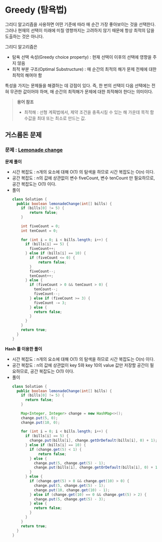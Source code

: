 # Greedy (탐욕법)

그리디 알고리즘을 사용하면 어떤 기준에 따라 매 순간 가장 좋아보이는 것을 선택한다.
그러나 현재의 선택이 미래에 미칠 영향까지는 고려하지 않기 때문에 항상 최적의 답을 도출하는 것은 아니다.

그리디 알고리즘은
- 탐욕 선택 속성(Greedy choice property) : 현재 선택이 이후의 선택에 영향을 주지 않음
- 최적 부분 구조(Optimal Substructure) : 매 순간의 최적의 해가 문제 전체에 대한 최적의 해여야 함

특성을 가지는 문제들을 해결하는 데 강점이 있다. 즉, 한 번의 선택이 다음 선택에는 전혀 무관한 값이어야 하며, 매 순간의 최적해가 문제에 대한 최적해야 한다는 의미이다.

> **용어 참조**
> - 최적해 : 선형 계획법에서, 제약 조건을 충족시킬 수 있는 해 가운데 목적 함수값을 최대 또는 최소로 만드는 값.

## 거스름돈 문제
### 문제 : [Lemonade change](https://leetcode.com/problems/lemonade-change/)
**문제 풀이**
- 시간 복잡도 : n개의 요소에 대해 O(1) 의 탐색을 하므로 시간 복잡도는 O(n) 이다.
- 공간 복잡도 : n의 값에 상관없이 변수 fiveCount, 변수 tenCount 만 필요하므로, 공간 복잡도는 O(1) 이다.
- 풀이
  ```java
  class Solution {
    public boolean lemonadeChange(int[] bills) {
      if (bills[0] != 5) {
          return false;
      }
      
      int fiveCount = 0;
      int tenCount = 0;
      
      for (int i = 0; i < bills.length; i++) {
        if (bills[i] == 5) {
          fiveCount++;
        } else if (bills[i] == 10) {
          if (fiveCount <= 0) {
              return false;
          }
          fiveCount--;
          tenCount++;
        } else {
          if (fiveCount > 0 && tenCount > 0) {
            tenCount--;
            fiveCount--;
          } else if (fiveCount >= 3) {
            fiveCount -= 3;
          } else {
            return false;
          }
        }
      }
      return true;
    }
  }
  ```
  

**Hash 를 이용한 풀이**
- 시간 복잡도 : n개의 요소에 대해 O(1) 의 탐색을 하므로 시간 복잡도는 O(n) 이다.
- 공간 복잡도 : n의 값에 상관없이 key 5와 key 10의 value 값만 저장할 공간이 필요하므로, 공간 복잡도는 O(1) 이다.
- 풀이
  ```java
  class Solution {
    public boolean lemonadeChange(int[] bills) {
      if (bills[0] != 5) {
        return false;
      }
        
      Map<Integer, Integer> change = new HashMap<>();
      change.put(5, 0);
      change.put(10, 0);
        
      for (int i = 0; i < bills.length; i++) {
        if (bills[i] == 5) {
          change.put(bills[i], change.getOrDefault(bills[i], 0) + 1);
        } else if (bills[i] == 10) {
          if (change.get(5) < 1) {
              return false;
          } else {
            change.put(5, change.get(5) - 1);
            change.put(bills[i], change.getOrDefault(bills[i], 0) + 1);
          }
        } else {
          if (change.get(5) > 0 && change.get(10) > 0) {
            change.put(5, change.get(5) - 1);
            change.put(10, change.get(10) - 1);
          } else if (change.get(10) == 0 && change.get(5) > 2) {
            change.put(5, change.get(5) - 3);
          } else {
            return false;
          }
        }
      }
      return true;
    }
  }
  ```